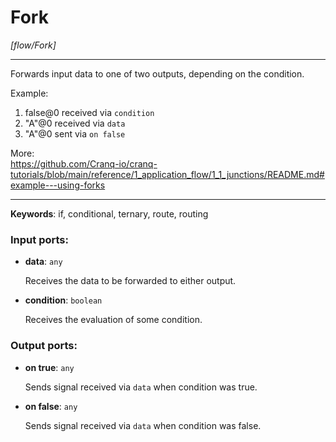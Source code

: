 # Fork

_[flow/Fork]_

---

Forwards input data to one of two outputs, depending on the condition.  
  
Example:  
1. false@0 received via `condition`  
2. "A"@0 received via `data`  
3. "A"@0 sent via `on false`  
  
More:  
https://github.com/Cranq-io/cranq-tutorials/blob/main/reference/1_application_flow/1_1_junctions/README.md#example---using-forks  

---

__Keywords__: if, conditional, ternary, route, routing

### Input ports:

* __data__: ` any `

    Receives the data to be forwarded to either output.


* __condition__: ` boolean `

    Receives the evaluation of some condition.

### Output ports:

* __on true__: ` any `

    Sends signal received via `data` when condition was true.


* __on false__: ` any `

    Sends signal received via `data` when condition was false.

